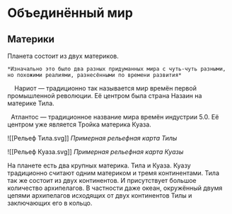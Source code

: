 # Объединённый мир
 
 ## Материки

Планета состоит из двух материков.

```ad-note
*Изначально это было два разных придуманных мира с чуть-чуть разными, но похожими реалиями, разнесёнными по времени развития*
```
 
  Нариот — традиционно так называется мир времён первой промышленной революции. Её центром была страна Назаин на материке Тила.
  
  Атлантос — традиционное название мира времён индустрии 5.0. Её центром уже является Тройка материка Куаза.
  
  
![[Рельеф Тила.svg]]
*Примерная рельефная карта Тилы*

![[Рельеф Куаза.svg]]
*Примерная рельефная карта Куазы*

На планете есть два крупных материка.
Тила и Куаза. 
Куазу традиционно считают одним материком и тремя континентами.
Тила так же состоит из двух континентов.
И присутствует большое количество архипелагов. В частности даже океан, окружённый двумя цепями архипелагов исходящих от двух континентов Тилы и заключающих его в кольцо.